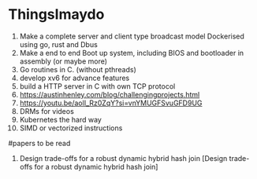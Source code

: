# ThingsImaydo

1. Make a complete server and client type broadcast model Dockerised using go, rust and Dbus
2. Make a end to end Boot up system, including BIOS and bootloader in assembly (or maybe more)
3. Go routines in C. (without pthreads)
4. develop xv6 for advance features
5. build a HTTP server in C with own TCP protocol
6. https://austinhenley.com/blog/challengingprojects.html
7. https://youtu.be/aolI_Rz0ZqY?si=vnYMUGFSvuGFD9UG
8. DRMs for videos
9. Kubernetes the hard way
10. SIMD or vectorized instructions



#papers to be read

1. Design trade-offs for a robust dynamic hybrid hash join [Design trade-offs for a robust dynamic hybrid hash join]
